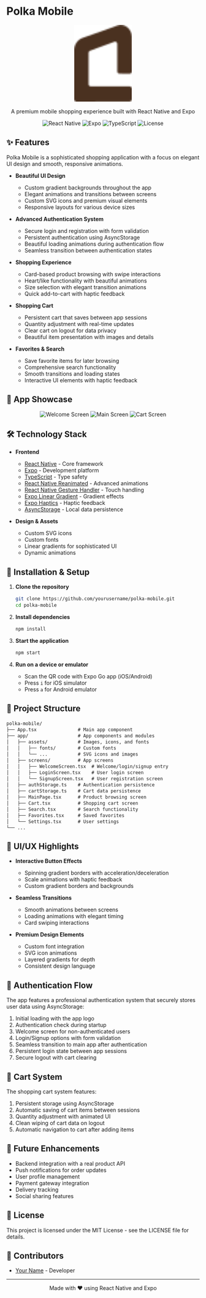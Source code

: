 # Polka Mobile

<p align="center">
  <img src="app/assets/Logo.svg" alt="Polka Logo" width="150" />
</p>

<p align="center">
  A premium mobile shopping experience built with React Native and Expo
</p>

<p align="center">
  <img src="https://img.shields.io/badge/React%20Native-0.76-blue" alt="React Native" />
  <img src="https://img.shields.io/badge/Expo-52.0-blueviolet" alt="Expo" />
  <img src="https://img.shields.io/badge/TypeScript-5.3-3178C6" alt="TypeScript" />
  <img src="https://img.shields.io/badge/License-MIT-green" alt="License" />
</p>

## ✨ Features

Polka Mobile is a sophisticated shopping application with a focus on elegant UI design and smooth, responsive animations.

- **Beautiful UI Design**

  - Custom gradient backgrounds throughout the app
  - Elegant animations and transitions between screens
  - Custom SVG icons and premium visual elements
  - Responsive layouts for various device sizes

- **Advanced Authentication System**

  - Secure login and registration with form validation
  - Persistent authentication using AsyncStorage
  - Beautiful loading animations during authentication flow
  - Seamless transition between authentication states

- **Shopping Experience**

  - Card-based product browsing with swipe interactions
  - Heart/like functionality with beautiful animations
  - Size selection with elegant transition animations
  - Quick add-to-cart with haptic feedback

- **Shopping Cart**

  - Persistent cart that saves between app sessions
  - Quantity adjustment with real-time updates
  - Clear cart on logout for data privacy
  - Beautiful item presentation with images and details

- **Favorites & Search**
  - Save favorite items for later browsing
  - Comprehensive search functionality
  - Smooth transitions and loading states
  - Interactive UI elements with haptic feedback

## 📱 App Showcase

<p align="center">
  <img src="https://via.placeholder.com/220x440?text=Welcome+Screen" alt="Welcome Screen" width="220" />
  <img src="https://via.placeholder.com/220x440?text=Main+Screen" alt="Main Screen" width="220" /> 
  <img src="https://via.placeholder.com/220x440?text=Cart+Screen" alt="Cart Screen" width="220" />
</p>

## 🛠️ Technology Stack

- **Frontend**

  - [React Native](https://reactnative.dev/) - Core framework
  - [Expo](https://expo.dev/) - Development platform
  - [TypeScript](https://www.typescriptlang.org/) - Type safety
  - [React Native Reanimated](https://docs.swmansion.com/react-native-reanimated/) - Advanced animations
  - [React Native Gesture Handler](https://docs.swmansion.com/react-native-gesture-handler/) - Touch handling
  - [Expo Linear Gradient](https://docs.expo.dev/versions/latest/sdk/linear-gradient/) - Gradient effects
  - [Expo Haptics](https://docs.expo.dev/versions/latest/sdk/haptics/) - Haptic feedback
  - [AsyncStorage](https://react-native-async-storage.github.io/async-storage/) - Local data persistence

- **Design & Assets**
  - Custom SVG icons
  - Custom fonts
  - Linear gradients for sophisticated UI
  - Dynamic animations

## 🚀 Installation & Setup

1. **Clone the repository**

   ```bash
   git clone https://github.com/yourusername/polka-mobile.git
   cd polka-mobile
   ```

2. **Install dependencies**

   ```bash
   npm install
   ```

3. **Start the application**

   ```bash
   npm start
   ```

4. **Run on a device or emulator**
   - Scan the QR code with Expo Go app (iOS/Android)
   - Press `i` for iOS simulator
   - Press `a` for Android emulator

## 📁 Project Structure

```
polka-mobile/
├── App.tsx               # Main app component
├── app/                  # App components and modules
│   ├── assets/           # Images, icons, and fonts
│   │   ├── fonts/        # Custom fonts
│   │   └── ...           # SVG icons and images
│   ├── screens/          # App screens
│   │   ├── WelcomeScreen.tsx  # Welcome/login/signup entry
│   │   ├── LoginScreen.tsx    # User login screen
│   │   └── SignupScreen.tsx   # User registration screen
│   ├── authStorage.ts    # Authentication persistence
│   ├── cartStorage.ts    # Cart data persistence
│   ├── MainPage.tsx      # Product browsing screen
│   ├── Cart.tsx          # Shopping cart screen
│   ├── Search.tsx        # Search functionality
│   ├── Favorites.tsx     # Saved favorites
│   └── Settings.tsx      # User settings
└── ...
```

## 🎨 UI/UX Highlights

- **Interactive Button Effects**

  - Spinning gradient borders with acceleration/deceleration
  - Scale animations with haptic feedback
  - Custom gradient borders and backgrounds

- **Seamless Transitions**

  - Smooth animations between screens
  - Loading animations with elegant timing
  - Card swiping interactions

- **Premium Design Elements**
  - Custom font integration
  - SVG icon animations
  - Layered gradients for depth
  - Consistent design language

## 🔐 Authentication Flow

The app features a professional authentication system that securely stores user data using AsyncStorage:

1. Initial loading with the app logo
2. Authentication check during startup
3. Welcome screen for non-authenticated users
4. Login/Signup options with form validation
5. Seamless transition to main app after authentication
6. Persistent login state between app sessions
7. Secure logout with cart clearing

## 🛒 Cart System

The shopping cart system features:

1. Persistent storage using AsyncStorage
2. Automatic saving of cart items between sessions
3. Quantity adjustment with animated UI
4. Clean wiping of cart data on logout
5. Automatic navigation to cart after adding items

## 🧩 Future Enhancements

- Backend integration with a real product API
- Push notifications for order updates
- User profile management
- Payment gateway integration
- Delivery tracking
- Social sharing features

## 📄 License

This project is licensed under the MIT License - see the LICENSE file for details.

## 👥 Contributors

- [Your Name](https://github.com/yourusername) - Developer

---

<p align="center">Made with ❤️ using React Native and Expo</p>
